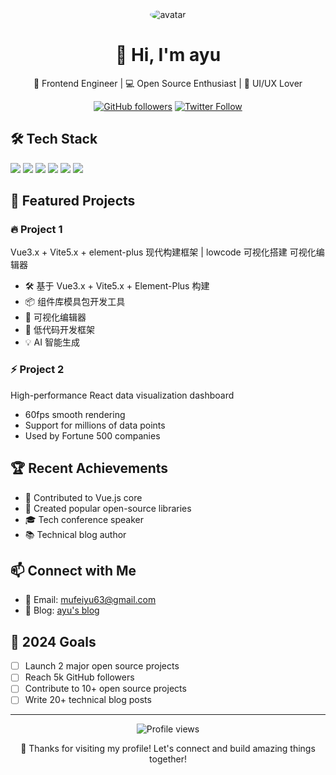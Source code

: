 <div align="center">
    <img src="/api/placeholder/120/120" alt="avatar" style="border-radius: 50%"/>
  
  # 👋 Hi, I'm ayu
  
  🚀 Frontend Engineer | 💻 Open Source Enthusiast | 🎨 UI/UX Lover

  [![GitHub followers](https://img.shields.io/github/followers/your-username?style=social)](https://github.com/your-username)
  [![Twitter Follow](https://img.shields.io/twitter/follow/your-twitter?style=social)](https://twitter.com/your-twitter)
</div>

## 🛠️ Tech Stack
<div>
  <img src="https://img.shields.io/badge/-TypeScript-3178C6?style=flat-square&logo=typescript&logoColor=white" />
  <img src="https://img.shields.io/badge/-Vue.js-4FC08D?style=flat-square&logo=vue.js&logoColor=white" />
  <img src="https://img.shields.io/badge/-React-61DAFB?style=flat-square&logo=react&logoColor=black" />
  <img src="https://img.shields.io/badge/-Node.js-339933?style=flat-square&logo=node.js&logoColor=white" />
  <img src="https://img.shields.io/badge/-Webpack-8DD6F9?style=flat-square&logo=webpack&logoColor=black" />
  <img src="https://img.shields.io/badge/-Vite-646CFF?style=flat-square&logo=vite&logoColor=white" />
</div>

## 🌟 Featured Projects

### 🔥 Project 1
Vue3.x + Vite5.x + element-plus 现代构建框架 | lowcode 可视化搭建 可视化编辑器
- 🛠️ 基于 Vue3.x + Vite5.x + Element-Plus 构建
- 📦 组件库模具包开发工具
- 🎨 可视化编辑器
- 🚀 低代码开发框架
- 💡 AI 智能生成

### ⚡ Project 2
High-performance React data visualization dashboard
- 60fps smooth rendering
- Support for millions of data points
- Used by Fortune 500 companies



## 🏆 Recent Achievements
- 🎯 Contributed to Vue.js core
- 🌟 Created popular open-source libraries
- 🎓 Tech conference speaker
- 📚 Technical blog author

## 📫 Connect with Me
- 📧 Email: mufeiyu63@gmail.com
- 📝 Blog: [ayu's blog](https://mufeiyu.hashnode.dev/)

## 🎯 2024 Goals
- [ ] Launch 2 major open source projects
- [ ] Reach 5k GitHub followers
- [ ] Contribute to 10+ open source projects
- [ ] Write 20+ technical blog posts

---

<div align="center">
  <img src="https://komarev.com/ghpvc/?username=your-username&color=blueviolet" alt="Profile views" />
  
  💖 Thanks for visiting my profile! Let's connect and build amazing things together!
</div>
